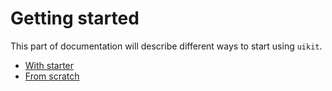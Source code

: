 

# Getting started

This part of documentation will describe different ways to start using `uikit`.  

- [With starter](with-starter.md)
- [From scratch](from-scratch.md)

